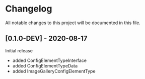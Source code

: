 # Changelog
All notable changes to this project will be documented in this file.

## [0.1.0-DEV] - 2020-08-17
Initial release

- added ConfigElementTypeInterface
- added ConfigElementTypeData
- added ImageGalleryConfigElementType